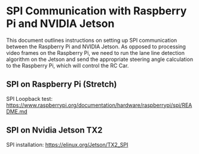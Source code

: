 # SPI Communication with Raspberry Pi and NVIDIA Jetson

This document outlines instructions on setting up SPI communication between the Raspberry Pi and NVIDIA Jetson. 
As opposed to processing video frames on the Raspberry Pi, we need to run the lane line detection algorithm on the Jetson and 
send the appropriate steering angle calculation to the Raspberry Pi, which will control the RC Car. 

## SPI on Raspberry Pi (Stretch)

SPI Loopback test: https://www.raspberrypi.org/documentation/hardware/raspberrypi/spi/README.md

## SPI on Nvidia Jetson TX2

SPI installation: https://elinux.org/Jetson/TX2_SPI
